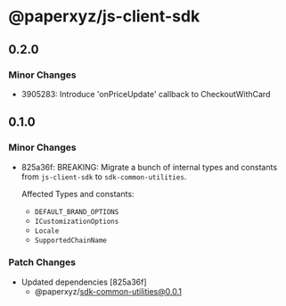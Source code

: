 # @paperxyz/js-client-sdk

## 0.2.0

### Minor Changes

- 3905283: Introduce 'onPriceUpdate' callback to CheckoutWithCard

## 0.1.0

### Minor Changes

- 825a36f: BREAKING: Migrate a bunch of internal types and constants from `js-client-sdk` to `sdk-common-utilities`.

  Affected Types and constants:

  - `DEFAULT_BRAND_OPTIONS`
  - `ICustomizationOptions`
  - `Locale`
  - `SupportedChainName`

### Patch Changes

- Updated dependencies [825a36f]
  - @paperxyz/sdk-common-utilities@0.0.1
